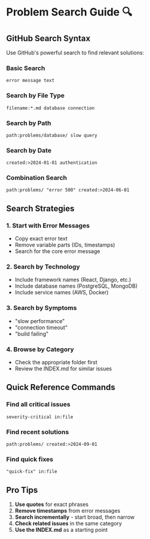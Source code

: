# Problem Search Guide 🔍

## GitHub Search Syntax

Use GitHub's powerful search to find relevant solutions:

### Basic Search
```
error message text
```

### Search by File Type
```
filename:*.md database connection
```

### Search by Path
```
path:problems/database/ slow query
```

### Search by Date
```
created:>2024-01-01 authentication
```

### Combination Search
```
path:problems/ "error 500" created:>2024-06-01
```

## Search Strategies

### 1. Start with Error Messages
- Copy exact error text
- Remove variable parts (IDs, timestamps)
- Search for the core error message

### 2. Search by Technology
- Include framework names (React, Django, etc.)
- Include database names (PostgreSQL, MongoDB)
- Include service names (AWS, Docker)

### 3. Search by Symptoms
- "slow performance"
- "connection timeout"
- "build failing"

### 4. Browse by Category
- Check the appropriate folder first
- Review the INDEX.md for similar issues

## Quick Reference Commands

### Find all critical issues
```
severity-critical in:file
```

### Find recent solutions
```
path:problems/ created:>2024-09-01
```

### Find quick fixes
```
"quick-fix" in:file
```

## Pro Tips

1. **Use quotes** for exact phrases
2. **Remove timestamps** from error messages  
3. **Search incrementally** - start broad, then narrow
4. **Check related issues** in the same category
5. **Use the INDEX.md** as a starting point